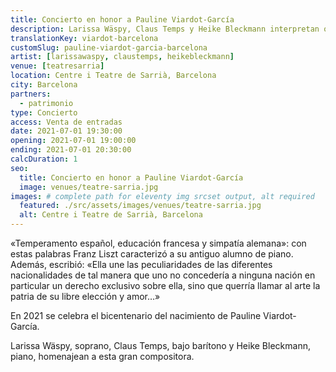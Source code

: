 ```yaml
---
title: Concierto en honor a Pauline Viardot-García
description: Larissa Wäspy, Claus Temps y Heike Bleckmann interpretan obras de Pauline Viardot-García en el Centre i Teatre de Sarrià, Barcelona
translationKey: viardot-barcelona
customSlug: pauline-viardot-garcia-barcelona
artist: [larissawaspy, claustemps, heikebleckmann]
venue: [teatresarria]
location: Centre i Teatre de Sarrià, Barcelona
city: Barcelona
partners:
  - patrimonio
type: Concierto
access: Venta de entradas
date: 2021-07-01 19:30:00
opening: 2021-07-01 19:00:00
ending: 2021-07-01 20:30:00
calcDuration: 1
seo:
  title: Concierto en honor a Pauline Viardot-García
  image: venues/teatre-sarria.jpg
images: # complete path for eleventy img srcset output, alt required
  featured: ./src/assets/images/venues/teatre-sarria.jpg
  alt: Centre i Teatre de Sarrià, Barcelona
---
```


«Temperamento español, educación francesa y simpatía alemana»: con estas palabras Franz Liszt caracterizó a su antiguo alumno de piano. Además, escribió: «Ella une las peculiaridades de las diferentes nacionalidades de tal manera que uno no concedería a ninguna nación en particular un derecho exclusivo sobre ella, sino que querría llamar al arte la patria de su libre elección y amor…»

En 2021 se celebra el bicentenario del nacimiento de Pauline Viardot-García.

Larissa Wäspy, soprano, Claus Temps, bajo barítono y Heike Bleckmann, piano, homenajean a esta gran compositora.
